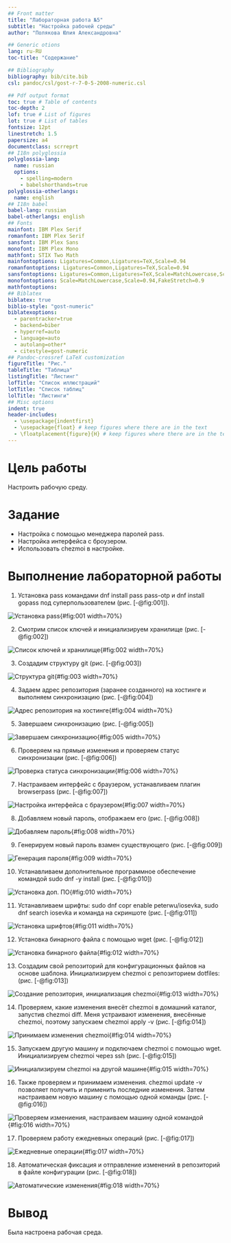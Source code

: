 ```yaml
---
## Front matter
title: "Лабораторная работа №5"
subtitle: "Настройка рабочей среды"
author: "Полякова Юлия Александровна"

## Generic otions
lang: ru-RU
toc-title: "Содержание"

## Bibliography
bibliography: bib/cite.bib
csl: pandoc/csl/gost-r-7-0-5-2008-numeric.csl

## Pdf output format
toc: true # Table of contents
toc-depth: 2
lof: true # List of figures
lot: true # List of tables
fontsize: 12pt
linestretch: 1.5
papersize: a4
documentclass: scrreprt
## I18n polyglossia
polyglossia-lang:
  name: russian
  options:
	- spelling=modern
	- babelshorthands=true
polyglossia-otherlangs:
  name: english
## I18n babel
babel-lang: russian
babel-otherlangs: english
## Fonts
mainfont: IBM Plex Serif
romanfont: IBM Plex Serif
sansfont: IBM Plex Sans
monofont: IBM Plex Mono
mathfont: STIX Two Math
mainfontoptions: Ligatures=Common,Ligatures=TeX,Scale=0.94
romanfontoptions: Ligatures=Common,Ligatures=TeX,Scale=0.94
sansfontoptions: Ligatures=Common,Ligatures=TeX,Scale=MatchLowercase,Scale=0.94
monofontoptions: Scale=MatchLowercase,Scale=0.94,FakeStretch=0.9
mathfontoptions:
## Biblatex
biblatex: true
biblio-style: "gost-numeric"
biblatexoptions:
  - parentracker=true
  - backend=biber
  - hyperref=auto
  - language=auto
  - autolang=other*
  - citestyle=gost-numeric
## Pandoc-crossref LaTeX customization
figureTitle: "Рис."
tableTitle: "Таблица"
listingTitle: "Листинг"
lofTitle: "Список иллюстраций"
lotTitle: "Список таблиц"
lolTitle: "Листинги"
## Misc options
indent: true
header-includes:
  - \usepackage{indentfirst}
  - \usepackage{float} # keep figures where there are in the text
  - \floatplacement{figure}{H} # keep figures where there are in the text
---
```


# Цель работы

Настроить рабочую среду.

# Задание

 * Настройка с помощью менеджера паролей pass.
 * Настройка интерфейса с броузером.
 * Использовать chezmoi в настройке.

# Выполнение лабораторной работы

1. Установка pass командами dnf install pass pass-otp и dnf install gopass под суперпользователем (рис. [-@fig:001]).

![Установка pass](image/1.jpg){#fig:001 width=70%}

2. Смотрим список ключей и инициализируем хранилище (рис. [-@fig:002])

![Список ключей и хранилище](image/2.jpg){#fig:002 width=70%}

3. Создадим структуру git (рис. [-@fig:003])

![Структура git](image/3.jpg){#fig:003 width=70%}

4. Задаем адрес репозитория (заранее созданного) на хостинге и выполняем синхронизацию (рис. [-@fig:004])

![Адрес репозитория на хостинге](image/4.jpg){#fig:004 width=70%}

5. Завершаем синхронизацию (рис. [-@fig:005])

![Завершаем синхронизацию](image/5.jpg){#fig:005 width=70%}

6. Проверяем на прямые изменения и проверяем статус синхронизации (рис. [-@fig:006])

![Проверка статуса синхронизации](image/6.jpg){#fig:006 width=70%}

7. Настраиваем интерфейс с браузером, устанавливаем плагин browserpass (рис. [-@fig:007])

![Настройка интерфейса с браузером](image/7.jpg){#fig:007 width=70%}

8. Добавляем новый пароль, отображаем его (рис. [-@fig:008])

![Добавляем пароль](image/8.jpg){#fig:008 width=70%}

9. Генерируем новый пароль взамен существующего (рис. [-@fig:009])

![Генерация пароля](image/9.jpg){#fig:009 width=70%}

10. Устанавливаем дополнительное программное обеспечение командой sudo dnf -y install (рис. [-@fig:010])

![Установка доп. ПО](image/10.jpg){#fig:010 width=70%}

11. Устанавливаем шрифты: sudo dnf copr enable peterwu/iosevka, sudo dnf search iosevka и команда на скриншоте (рис. [-@fig:011])

![Установка шрифтов](image/11.jpg){#fig:011 width=70%}

12. Установка бинарного файла с помощью wget (рис. [-@fig:012])

![Установка бинарного файла](image/12.jpg){#fig:012 width=70%}

13. Создадим свой репозиторий для конфигурационных файлов на основе шаблона. Инициализируем chezmoi с репозиторием dotfiles: (рис. [-@fig:013])

![Создание репозитория, инициализация chezmoi](image/13.jpg){#fig:013 width=70%}

14. Проверяем, какие изменения внесёт chezmoi в домашний каталог, запустив chezmoi diff. Меня устраивают изменения, внесённые chezmoi, поэтому запускаем chezmoi apply -v (рис. [-@fig:014])

![Принимаем изменения chezmoi](image/14.jpg){#fig:014 width=70%}

15. Запускаем другую машину и подключаем chezmoi с помощью wget. Инициализируем chezmoi через ssh (рис. [-@fig:015])

![Инициализируем chezmoi на другой машине](image/15.jpg){#fig:015 width=70%}

16. Также проверяем и принимаем изменения. chezmoi update -v позволяет получить и применить последние изменения. Затем настраиваем новую машину с помощью одной команды (рис. [-@fig:016])

![Проверяем измениения, настраиваем машину одной командой](image/16.jpg){#fig:016 width=70%}

17. Проверяем работу ежедневных операций (рис. [-@fig:017])

![Ежедневные операции](image/17.jpg){#fig:017 width=70%}

18. Автоматическая фиксация и отправление изменений в репозиторий в файле конфигурации (рис. [-@fig:018])

![Автоматические изменения](image/18.jpg){#fig:018 width=70%}

# Вывод

Была настроена рабочая среда.

